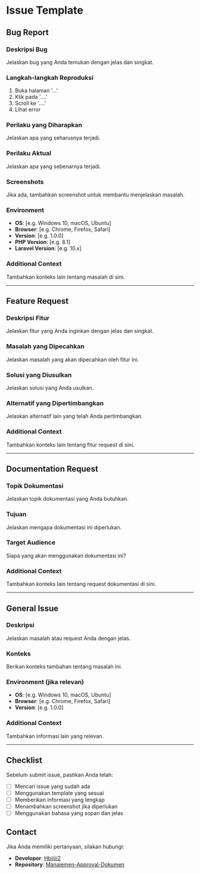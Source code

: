 # Issue Template

## Bug Report

### Deskripsi Bug
Jelaskan bug yang Anda temukan dengan jelas dan singkat.

### Langkah-langkah Reproduksi
1. Buka halaman '...'
2. Klik pada '....'
3. Scroll ke '....'
4. Lihat error

### Perilaku yang Diharapkan
Jelaskan apa yang seharusnya terjadi.

### Perilaku Aktual
Jelaskan apa yang sebenarnya terjadi.

### Screenshots
Jika ada, tambahkan screenshot untuk membantu menjelaskan masalah.

### Environment
- **OS**: [e.g. Windows 10, macOS, Ubuntu]
- **Browser**: [e.g. Chrome, Firefox, Safari]
- **Version**: [e.g. 1.0.0]
- **PHP Version**: [e.g. 8.1]
- **Laravel Version**: [e.g. 10.x]

### Additional Context
Tambahkan konteks lain tentang masalah di sini.

---

## Feature Request

### Deskripsi Fitur
Jelaskan fitur yang Anda inginkan dengan jelas dan singkat.

### Masalah yang Dipecahkan
Jelaskan masalah yang akan dipecahkan oleh fitur ini.

### Solusi yang Diusulkan
Jelaskan solusi yang Anda usulkan.

### Alternatif yang Dipertimbangkan
Jelaskan alternatif lain yang telah Anda pertimbangkan.

### Additional Context
Tambahkan konteks lain tentang fitur request di sini.

---

## Documentation Request

### Topik Dokumentasi
Jelaskan topik dokumentasi yang Anda butuhkan.

### Tujuan
Jelaskan mengapa dokumentasi ini diperlukan.

### Target Audience
Siapa yang akan menggunakan dokumentasi ini?

### Additional Context
Tambahkan konteks lain tentang request dokumentasi di sini.

---

## General Issue

### Deskripsi
Jelaskan masalah atau request Anda dengan jelas.

### Konteks
Berikan konteks tambahan tentang masalah ini.

### Environment (jika relevan)
- **OS**: [e.g. Windows 10, macOS, Ubuntu]
- **Browser**: [e.g. Chrome, Firefox, Safari]
- **Version**: [e.g. 1.0.0]

### Additional Context
Tambahkan informasi lain yang relevan.

---

## Checklist

Sebelum submit issue, pastikan Anda telah:

- [ ] Mencari issue yang sudah ada
- [ ] Menggunakan template yang sesuai
- [ ] Memberikan informasi yang lengkap
- [ ] Menambahkan screenshot jika diperlukan
- [ ] Menggunakan bahasa yang sopan dan jelas

## Contact

Jika Anda memiliki pertanyaan, silakan hubungi:
- **Developer**: [Hbiiiii2](https://github.com/Hbiiiii2)
- **Repository**: [Manajemen-Approval-Dokumen](https://github.com/Hbiiiii2/Manajemen-Approval-Dokumen)
